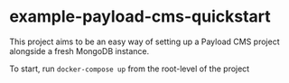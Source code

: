 # example-payload-cms-quickstart
This project aims to be an easy way of setting up a Payload CMS project alongside a fresh MongoDB instance.

To start, run `docker-compose up` from the root-level of the project

